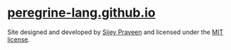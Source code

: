 # [peregrine-lang.github.io](https://peregrine-lang.github.io/)

Site designed and developed by [Sijey Praveen](https://github.com/sijey-praveen) and licensed under the [MIT license](https://mit-license.org/).
